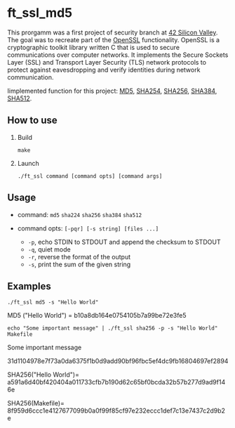 # ft_ssl_md5
This prorgamm was a first project of security branch at [42 Silicon Valley](https://www.42.us.org/). The goal was to recreate part of the [OpenSSL](https://en.wikipedia.org/wiki/OpenSSL) functionality. OpenSSL is a cryptographic toolkit library written C that is used to secure communications over computer networks. It implements the Secure Sockets Layer (SSL) and Transport Layer Security (TLS) network protocols to protect against eavesdropping and verify identities during network communication.

Iimplemented function for this project: [MD5](https://en.wikipedia.org/wiki/MD5), [SHA254](https://en.wikipedia.org/wiki/SHA-2), [SHA256](https://en.wikipedia.org/wiki/SHA-2), [SHA384](https://en.wikipedia.org/wiki/Secure_Hash_Algorithms), [SHA512](https://en.wikipedia.org/wiki/SHA-2).

## How to use

1. Build

	`make`

2. Launch

	`./ft_ssl command [command opts] [command args]`

## Usage

* command: `md5` `sha224` `sha256` `sha384` `sha512`

* command opts: `[-pqr] [-s string] [files ...]`

    * `-p`, echo STDIN to STDOUT and append the checksum to STDOUT
    * `-q`, quiet mode
    * `-r`, reverse the format of the output
    * `-s`, print the sum of the given string
## Examples

`./ft_ssl md5 -s "Hello World"`

MD5 ("Hello World") = b10a8db164e0754105b7a99be72e3fe5

`echo "Some important message" | ./ft_ssl sha256 -p -s "Hello World" Makefile`

Some important message

31d1104978e7f73a0da6375f1b0d9add90bf96fbc5ef4dc9fb16804697ef2894

SHA256("Hello World")= a591a6d40bf420404a011733cfb7b190d62c65bf0bcda32b57b277d9ad9f146e

SHA256(Makefile)= 8f959d6ccc1e4127677099b0a0f99f85cf97e232eccc1def7c13e7437c2d9b2e
